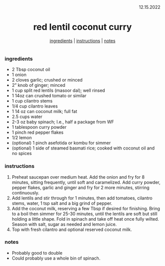 <p align="right">12.15.2022</p>

<h1 align="center">red lentil coconut curry</h1>

<div align="center">
  <a href="#ingredients">ingredients</a> | 
  <a href="#instructions">instructions</a> | 
  <a href="#notes">notes</a>
</div>
<br>

### ingredients
- 2 Tbsp coconut oil
- 1 onion 
- 2 cloves garlic; crushed or minced 
- 2” knob of ginger; minced 
- 1 cup split red lentils (masoor dal); well rinsed
- 1 14oz can crushed tomato or similar
- 1 cup cilantro stems
- 1/4 cup cilantro leaves
- 1 14 oz can coconut milk; full fat 
- 2.5 cups water
- 2-3 oz baby spinach; I.e., half a package from WF
- 1 tablespoon curry powder
- 1 pinch red pepper flakes
- 1/2 lemon
- (optional) 1 pinch asefotida or kombu for simmer
- (optional) 1 side of steamed basmati rice; cooked with coconut oil and no spices


### instructions
1. Preheat saucepan over medium heat. Add the onion and fry for 8 minutes, sitting frequently, until soft and caramelized.  Add curry powder, pepper flakes, garlic and ginger and fry for 2 more minutes, stirring continuously. 
1. Add lentils and stir through for 1 minutes, then add tomatoes, cilantro stems, water, 1 tsp salt and a big grind of pepper.
1. Add the coconut milk, reserving a few Tbsp if desired for finishing. Bring to a boil then simmer for 25-30 minutes, until the lentils are soft but still holding a little shape. Fold in spinach and take off heat once fully wilted. Season with salt, sugar as needed and lemon juice. 
1. Top with fresh cilantro and optional reserved coconut milk.

### notes
- Probably good to double
- Could probably use a whole bin of spinach. 

